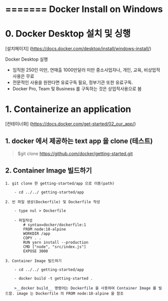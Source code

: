 =======
Docker Install on Windows
=======

# 0. Docker Desktop 설치 및 싱행

[설치페이지] (https://docs.docker.com/desktop/install/windows-install/)

Docker Desktop 실행
- 임직원 250인 미만, 연매출 1000만달러 미만 중소사업자나, 개인, 교육, 비상업적 사용은 무료
- 전문적인 사용을 원한다면 유료구독 필요, 정부기관 또한 유료구독.
- Docker Pro, Team 및 Business 를 구독하는 것은 상업적사용으로 봄

# 1. Containerize an application

[컨테이너화] (https://docs.docker.com/get-started/02_our_app/)

## 1. docker 에서 제공하는 text app 을 clone (테스트)

>$git clone https://github.com/docker/getting-started.git

## 2. Container Image 빌드하기

    1. git clone 한 getting-started/app 으로 이동(path)

        - cd ../../ getting-started/app

    2. 빈 파일 생성(Dockerfile) 및 Dockerfile 작성

        - type nul > Dockerfile

        - 파일작성  
            # syntax=docker/dockerfile:1
            FROM node:18-alpine
            WORKDIR /app
            COPY . .
            RUN yarn install --production
            CMD ["node", "src/index.js"]
            EXPOSE 3000

    3. Container Image 빌드하기

        - cd ../../ getting-started/app

        - docker build -t getting-started .

        >__docker build__ 명령어는 Dockerfile 을 사용하여 Container Image 를 빌드함. image 는 Dockerfile 의 FROM node:18-alpine 을 참조